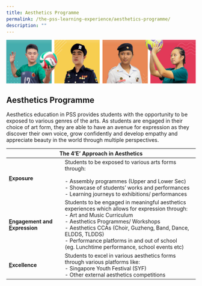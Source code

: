 ```yaml
---
title: Aesthetics Programme
permalink: /the-pss-learning-experience/aesthetics-programme/
description: ""
---
```

![](/images/Our%20School/subbanner.jpg)

## Aesthetics Programme

Aesthetics education in PSS provides students with the opportunity to be exposed to various genres of the arts. As students are engaged in their choice of art form, they are able to have an avenue for expression as they discover their own voice, grow confidently and develop empathy and appreciate beauty in the world through multiple perspectives.

<table>
<thead>
  <tr>
    <th colspan="2">The 4’E’ Approach in Aesthetics<br></th>
  </tr>
</thead>
<tbody>
  <tr>
		<td><b><u>E</u>xposure</b><br></td>
    <td>Students to be exposed to various arts forms through:<br><br>- Assembly programmes (Upper and Lower Sec)<br>- Showcase of students’ works and performances<br>- Learning journeys to exhibitions/ performances<br></td>
  </tr>
  <tr>
		<td><b><u>E</u>ngagement and <u>E</u>xpression</b><br></td>
    <td>Students to be engaged in meaningful aesthetics experiences which allows for expression through:<br>- Art and Music Curriculum<br>- Aesthetics Programmes/ Workshops<br>- Aesthetics CCAs (Choir, Guzheng, Band, Dance, ELDDS, TLDDS)<br>- Performance platforms in and out of school<br>(eg. Lunchtime performance, school events etc)<br></td>
  </tr>
  <tr>
		<td><b><u>E</u>xcellence</b><br></td>
    <td>Students to excel in various aesthetics forms through various platforms like:<br>- Singapore Youth Festival (SYF)<br>- Other external aesthetics competitions</td>
  </tr>
</tbody>
</table>